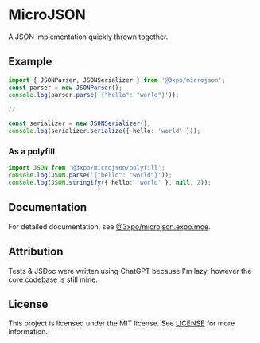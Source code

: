 # MicroJSON
A JSON implementation quickly thrown together.

## Example
```ts
import { JSONParser, JSONSerializer } from '@3xpo/microjson';
const parser = new JSONParser();
console.log(parser.parse('{"hello": "world"}'));

// 

const serializer = new JSONSerializer();
console.log(serializer.serialize({ hello: 'world' }));
```

### As a polyfill
```ts
import JSON from '@3xpo/microjson/polyfill';
console.log(JSON.parse('{"hello": "world"}'));
console.log(JSON.stringify({ hello: 'world' }, null, 2));
```

## Documentation
For detailed documentation, see [@3xpo/microjson.expo.moe](https://microjson.expo.moe/modules.html).

## Attribution
Tests & JSDoc were written using ChatGPT because I'm lazy, however the core codebase is still mine.

## License
This project is licensed under the MIT license. See [LICENSE](https://microjson.expo.moe/LICENSE.txt) for more information.
